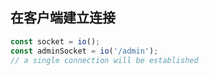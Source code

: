 ## 在客户端建立连接
```javascript
const socket = io();
const adminSocket = io('/admin');
// a single connection will be established
```
